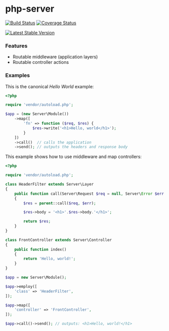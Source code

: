 php-server
==========

[![Build Status](https://travis-ci.org/mariuslundgard/php-server.svg?branch=develop)](https://travis-ci.org/mariuslundgard/php-server)
[![Coverage Status](https://coveralls.io/repos/mariuslundgard/php-server/badge.png?branch=develop)](https://coveralls.io/r/mariuslundgard/php-server?branch=develop)

[![Latest Stable Version](https://poser.pugx.org/mariuslundgard/php-server/v/stable.png)](https://packagist.org/packages/mariuslundgard/php-server)


### Features

* Routable middleware (application layers)
* Routable controller actions


### Examples

This is the canonical *Hello World* example:

```php
<?php 

require 'vendor/autoload.php';

$app = (new Server\Module())
	->map([
		'fn' => function ($req, $res) {
			$res->write('<h1>Hello, world</h1>');
		}
	])
	->call()  // calls the application
	->send(); // outputs the headers and response body
```

This example shows how to use middleware and map controllers:

```php
<?php

require 'vendor/autoload.php';

class HeaderFilter extends Server\Layer
{
    public function call(Server\Request $req = null, Server\Error $err = null)
    {
        $res = parent::call($req, $err);

        $res->body = '<h1>'.$res->body.'</h1>';

        return $res;
    }
}

class FrontController extends Server\Controller
{
    public function index()
    {
        return 'Hello, world!';
    }
}

$app = new Server\Module();

$app->employ([
    'class' => 'HeaderFilter',
]);

$app->map([
    'controller' => 'FrontController',
]);

$app->call()->send(); // outputs: <h1>Hello, world!</h1>
